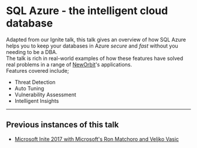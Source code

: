# SQL Azure - the intelligent cloud database
Adapted from our Ignite talk, this talk gives an overview of how SQL Azure helps you to keep your databases in Azure *secure* and *fast* without you needing to be a DBA.  
The talk is rich in real-world examples of how these features have solved real problems in a range of [NewOrbit](https://www.neworbit.co.uk)'s applications.  
Features covered include;
- Threat Detection
- Auto Tuning
- Vulnerability Assessment
- Intelligent Insights 

---

## Previous instances of this talk
- [Microsoft Inite 2017 with Microsoft's Ron Matchoro and Veljko Vasic](https://myignite.microsoft.com/sessions/53256)
